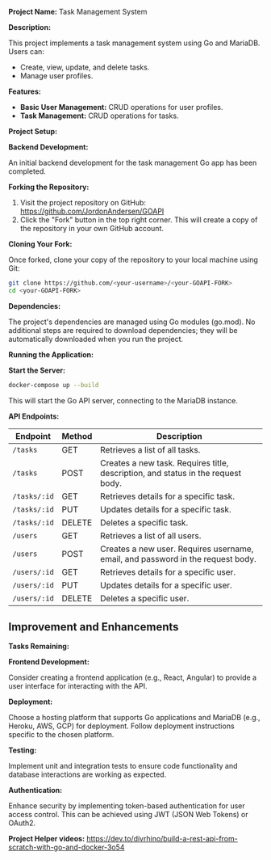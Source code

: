 **Project Name:** Task Management System


**Description:**

This project implements a task management system using Go and MariaDB. Users can:

- Create, view, update, and delete tasks.
- Manage user profiles.

**Features:**

- **Basic User Management:** CRUD operations for user profiles.
- **Task Management:** CRUD operations for tasks.



**Project Setup:**

**Backend Development:**

An initial backend development for the task management Go app has been completed.

**Forking the Repository:**

1. Visit the project repository on GitHub: https://github.com/JordonAndersen/GOAPI
2. Click the "Fork" button in the top right corner. This will create a copy of the repository in your own GitHub account.

**Cloning Your Fork:**

Once forked, clone your copy of the repository to your local machine using Git:

   ```bash
   git clone https://github.com/<your-username>/<your-GOAPI-FORK>
   cd <your-GOAPI-FORK>
   ```

**Dependencies:**

The project's dependencies are managed using Go modules (go.mod). No additional steps are required to download dependencies; they will be automatically downloaded when you run the project.


**Running the Application:**

**Start the Server:**

   ```bash
   docker-compose up --build
   ```

   This will start the Go API server, connecting to the MariaDB instance.


**API Endpoints:**

| Endpoint     | Method | Description                                                               |
|--------------|--------|---------------------------------------------------------------------------|
| `/tasks`     | GET    | Retrieves a list of all tasks.                                            |
| `/tasks`     | POST   | Creates a new task. Requires title, description, and status in the request body. |
| `/tasks/:id` | GET    | Retrieves details for a specific task.                                    |
| `/tasks/:id` | PUT    | Updates details for a specific task.                                      |
| `/tasks/:id` | DELETE | Deletes a specific task.                                                  |
| `/users`     | GET    | Retrieves a list of all users.                                            |
| `/users`     | POST   | Creates a new user. Requires username, email, and password in the request body. |
| `/users/:id` | GET    | Retrieves details for a specific user.                                    |
| `/users/:id` | PUT    | Updates details for a specific user.                                      |
| `/users/:id` | DELETE | Deletes a specific user.                                                  |


## Improvement and Enhancements

**Tasks Remaining:**

**Frontend Development:**

Consider creating a frontend application (e.g., React, Angular) to provide a user interface for interacting with the API.

**Deployment:**

Choose a hosting platform that supports Go applications and MariaDB (e.g., Heroku, AWS, GCP) for deployment. Follow deployment instructions specific to the chosen platform.

**Testing:**

Implement unit and integration tests to ensure code functionality and database interactions are working as expected.

**Authentication:**

Enhance security by implementing token-based authentication for user access control. This can be achieved using JWT (JSON Web Tokens) or OAuth2.



**Project Helper videos:**
https://dev.to/divrhino/build-a-rest-api-from-scratch-with-go-and-docker-3o54
